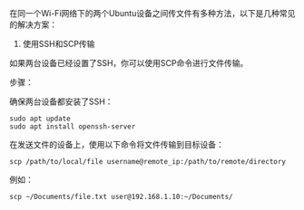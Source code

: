 在同一个Wi-Fi网络下的两个Ubuntu设备之间传文件有多种方法，以下是几种常见的解决方案：
1. 使用SSH和SCP传输

如果两台设备已经设置了SSH，你可以使用SCP命令进行文件传输。

步骤：

确保两台设备都安装了SSH：
```
sudo apt update
sudo apt install openssh-server
```

在发送文件的设备上，使用以下命令将文件传输到目标设备：

```
scp /path/to/local/file username@remote_ip:/path/to/remote/directory
```

例如：

```
scp ~/Documents/file.txt user@192.168.1.10:~/Documents/
```
